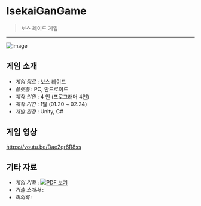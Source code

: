 # IsekaiGanGame
>  보스 레이드 게임
---
![image](https://github.com/user-attachments/assets/c24d8fdc-1365-4b90-86d9-8b16011fa009)

## 게임 소개

- *게임 장르*  : 보스 레이드
- *플랫폼*  : PC, 안드로이드
- *제작 인원*  : 4 인 (프로그래머 4인)
- *제작 기간*  : 1달 (01.20 ~ 02.24)
- *개발 환경*  : Unity, C#


## 게임 영상
https://youtu.be/Dae2qr6R8ss


## 기타 자료
- *게임 기획* : [![PDF 보기](https://img.shields.io/badge/PDF-%EB%B3%B4%EA%B8%B0-black?style=for-the-badge&logo=github)](https://github.com/user-attachments/files/19486040/default.pdf)
- *기술 소개서* : 
- *회의록* :
